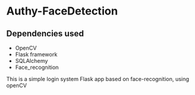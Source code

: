 # Authy-FaceDetection

## Dependencies used
* OpenCV
* Flask framework
* SQLAlchemy
* Face_recognition

This is a simple login system Flask app based on face-recognition, using openCV
